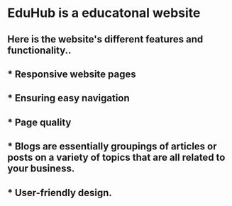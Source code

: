 # EduHub is a educatonal website

## Here is the website's different features and functionality..

## * Responsive website pages
## * Ensuring easy navigation
## * Page quality
## * Blogs are essentially groupings of articles or posts on a variety of topics that are all related to your business.
## * User-friendly design.